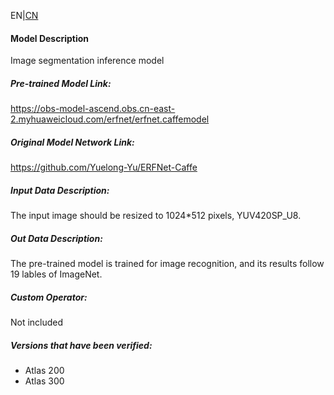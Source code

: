 EN|[CN](README.osc.md)
#### Model Description

Image segmentation inference model

##### Pre-trained Model Link:
https://obs-model-ascend.obs.cn-east-2.myhuaweicloud.com/erfnet/erfnet.caffemodel


##### Original Model Network Link:
https://github.com/Yuelong-Yu/ERFNet-Caffe

##### Input Data Description:

The input image should be resized to 1024*512 pixels,  YUV420SP_U8.

##### Out Data Description:

The pre-trained model is trained for image recognition, and its results follow 19 lables of ImageNet.

##### Custom Operator:

Not included

##### Versions that have been verified: 

- Atlas 200
- Atlas 300

